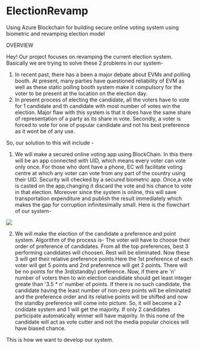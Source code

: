 # ElectionRevamp
Using Azure Blockchain for building secure online voting system using biometric and revamping election model

OVERVIEW

Hey! Our project focuses on revamping the current election system. Basically we are trying to solve these 2 problems in our system-
1)  In recent past, there has a been a major debate about EVMs and polling booth. At present, many parties have questioned reliability of EVM as well as these static polling booth system make it compulsory for the voter to be present at the location on the election day.
2)  In present process of electing the candidate, all the voters have to vote for 1 candidate and th candidate with most number of votes win the election. Major flaw with this system is that it does have the same share of representation of a party as its share in vote. Secondly, a voter is forced to vote for one of popular candidate and not his best preference as it wont be of any use.

So, our solution to this will include -
1)  We will make a secured online voting app using BlockChain. In this there will be an app connected with UID, which means every voter can vote only once. For those who dont have a phone, EC will facilitate voting centre at which any voter can vote from any part of the country using their UID. Security will checked by a secured biometric app. Once,a vote is casted on the app,changing it discard the vote and his chance to vote in that election. Moreover since the system is online, this will save transportation expenditure and publish the result immediately which makes the gap for corruption infinitesimally small.
Here is the flowchart of our system-

<img src="Screenshot(56).png"> 

2)  We will make the election of the candidate a preference and point system. Algorithm of the process is-
  The voter will have to choose their order of preference of candidates. From all the top preferences, best 3 performing candidates will choosen. Rest will be eliminated. Now these 3 will get their relative preference points.Here the 1st preference of each voter will get 5 points and 2nd prefenrence will get 2 points. There will be no points for the 3rd(standby) preference. Now, if there are 'n' number of voters then to win election candidate should get least integer greate than '3.5 * n' number of points. If there is no such candidate, the candidate having the least number of non-zero points will be eliminated and the preference order and its relative points will be shifted and now the standby preference will come into picture. So, it will become a 2 cndidate system and 1 will get the majority. If only 2 candidates participate automatically winner will have majority. In this none of the candidate will act as vote cutter and not the media popular choices will have biased chance.
  
  This is how we want to develop our system.
